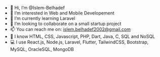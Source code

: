 - 👋 Hi, I’m @Islem-Belhadef
- 👀 I’m interested in Web and Mobile Developement
- 🌱 I’m currently learning Laravel
- 💞️ I’m looking to collaborate on a small startup project
- 📫 You can reach me on: islem.belhadef2002@gmail.com
- 🧠 I know HTML, CSS, Javascript, PHP, Dart, Java, C, SQL and NoSQL
- 💻 I use React.js, Node.js, Laravel, Flutter, TailwindCSS, Bootstrap, MySQL, OracleSQL, MongoDB 

<!---
Islem-Belhadef/Islem-Belhadef is a ✨ special ✨ repository because its `README.md` (this file) appears on your GitHub profile.
You can click the Preview link to take a look at your changes.
--->
